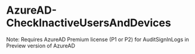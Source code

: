 # AzureAD-CheckInactiveUsersAndDevices
Note: Requires AzureAD Premium license (P1 or P2) for AuditSignInLogs in Preview version of AzureAD 
